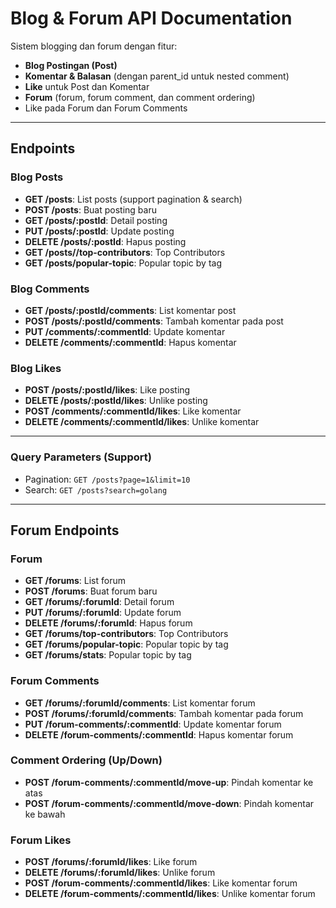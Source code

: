 # Blog & Forum API Documentation

Sistem blogging dan forum dengan fitur:

- **Blog Postingan (Post)**
- **Komentar & Balasan** (dengan parent_id untuk nested comment)
- **Like** untuk Post dan Komentar
- **Forum** (forum, forum comment, dan comment ordering)
- Like pada Forum dan Forum Comments

---

## Endpoints

### Blog Posts

- **GET /posts**: List posts (support pagination & search)  
- **POST /posts**: Buat posting baru  
- **GET /posts/:postId**: Detail posting  
- **PUT /posts/:postId**: Update posting  
- **DELETE /posts/:postId**: Hapus posting  
- **GET /posts//top-contributors**: Top Contributors
- **GET /posts/popular-topic**: Popular topic by tag


### Blog Comments

- **GET /posts/:postId/comments**: List komentar post  
- **POST /posts/:postId/comments**: Tambah komentar pada post  
- **PUT /comments/:commentId**: Update komentar  
- **DELETE /comments/:commentId**: Hapus komentar  

### Blog Likes

- **POST /posts/:postId/likes**: Like posting  
- **DELETE /posts/:postId/likes**: Unlike posting  
- **POST /comments/:commentId/likes**: Like komentar  
- **DELETE /comments/:commentId/likes**: Unlike komentar  

---

### Query Parameters (Support)

- Pagination: `GET /posts?page=1&limit=10`  
- Search: `GET /posts?search=golang`

---

## Forum Endpoints

### Forum

- **GET /forums**: List forum  
- **POST /forums**: Buat forum baru  
- **GET /forums/:forumId**: Detail forum  
- **PUT /forums/:forumId**: Update forum  
- **DELETE /forums/:forumId**: Hapus forum  
- **GET /forums/top-contributors**: Top Contributors
- **GET /forums/popular-topic**: Popular topic by tag
- **GET /forums/stats**: Popular topic by tag


### Forum Comments

- **GET /forums/:forumId/comments**: List komentar forum  
- **POST /forums/:forumId/comments**: Tambah komentar pada forum  
- **PUT /forum-comments/:commentId**: Update komentar forum  
- **DELETE /forum-comments/:commentId**: Hapus komentar forum  

### Comment Ordering (Up/Down)

- **POST /forum-comments/:commentId/move-up**: Pindah komentar ke atas  
- **POST /forum-comments/:commentId/move-down**: Pindah komentar ke bawah  

### Forum Likes

- **POST /forums/:forumId/likes**: Like forum  
- **DELETE /forums/:forumId/likes**: Unlike forum  
- **POST /forum-comments/:commentId/likes**: Like komentar forum  
- **DELETE /forum-comments/:commentId/likes**: Unlike komentar forum  
